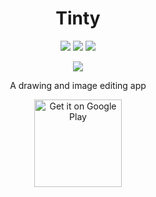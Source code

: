 <h1 align="center">Tinty</h1>

<p align="center">
  <img src="https://img.shields.io/circleci/build/github/tintyapp/Tinty?label=CircleCI">
  <img src="https://img.shields.io/travis/TintyApp/Tinty?label=Travis">
  <img src="https://img.shields.io/github/license/TintyApp/Tinty">
</p>

<p align="center">
  <img src="https://user-images.githubusercontent.com/30626927/64230524-57f8b980-ceed-11e9-9c2c-a0663bc94dbf.png">
</p>



<p align="center">
  A drawing and image editing app
</p>

<p align="center">
  <a href="https://play.google.com/store/apps/details?id=org.catrobat.paintroid">
    <img alt="Get it on Google Play" title="Google Play" src="https://play.google.com/intl/en_us/badges/images/generic/en_badge_web_generic.png" width="140">
  </a>
</p>
